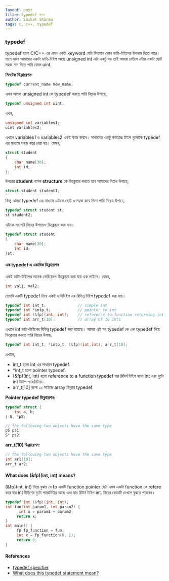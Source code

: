 ```yaml
---
layout: post
title: typedef কথন
author: Saikat Sharma
tags: c, c++, typedef
---
```


### typedef 
typedef হলো  C/C++ এর এমন একটা  keyword যেটা বিদ্যমান কোন ডাটা-টাইপের উপনাম দিতে পারে। মানে ধরুন আমাদের একটা ডাটা-টাইপ আছে  unsigned int এটা একটু  বড় তাই আমরা চাইলে এটার একটা ছোট সহজ নাম দিতে পারি যেমন  uint. 

**সিনটেক্স ডিক্লারেশন:**
```c
typedef current_name new_name;
```
এখন আমরা  unsigned int কে  typedef করতে পারি নিচের উপায়ে, 
```c
typedef unsigned int uint;
```
এখন,
```c
unsigned int variables1;
uint variables2;
```
এখানে  variables1 ও  variables2 একই কাজ করবে। সাধারনত একটু কমপ্লেক্স টাইপ গুলোকে typedef এর মাধ্যমে সহজ করে নেয়া হয়।
যেমন, 
```c
struct student
{
    char name[30];
    int id;
};
```
উপরের **student** নামক **structure** কে ডিক্লেয়ার করতে হবে আমাদের নিচের উপায়ে,
```c
struct student student1;
```
কিন্তু আমরা  typedef এর মাধ্যমে এটাকে ছোট ও সহজ করে দিতে পারি নিচের উপায়ে,
```c
typedef struct student st;
st student2;
```
এটাকে সরাসরি নিচের উপায়েও ডিক্লেয়ার করা যায়।
```c
typedef struct student
{
    char name[30];
    int id;
}st;
```

#### এক typedef এ একাধিক ডিক্লারেশন 
একই ডাটা-টাইপের অনেক ভেরিয়েবল ডিক্লেয়ার করা যায় এক লাইনে। যেমন,
 ```c
 int val1, val2;
 ```
তেমনি একটি  typedef দিয়ে একই ডাটাটাইপ এর বিভিন্ন  টাইপ typedef করা যায়।
```c
typedef int int_t;              // simple int
typedef int *intp_t;            // pointer to int
typedef int (&fp)(int, int);    // reference to function returning int
typedef int arr_t[10];          // array of 10 ints
```
এখানে  int ডাটা-টাইপের বিভিন্ন typedef করা হয়েছে। আমরা এই সব typedef কে এক  typedef দিয়ে ডিক্লেয়ার করতে পারি নিচের উপায়,
```c
typedef int int_t, *intp_t, (&fp)(int,int), arr_t[10];
```
এখানে, 
- int_t হলো int এর সাধারন  typedef.
- *int_t হলো  pointer typedef.
- (&fp)(int, int)  হলো  reference to a function typedef যার রিটার্ন টাইপ হলো  int এরং দুটো int টাইপ প্যারামিটার।
- arr_t[10] হলো ১০ সাইজে  array ডিক্লার  typedef.

**Pointer typedef ডিক্লারেশন:**
```c
typedef struct {
    int a, b;
} S, *pS;
```
```c
// the following two objects have the same type
pS ps1;
S* ps2;
```

**arr_t[10] ডিক্লারেশন:**
```c
// the following two objects have the same type
int ar1[10];
arr_t ar2;
```

#### What does (&fp)(int, int) means?
(&fp)(int, int) দিয়ে বুঝায় যে  fp একটি  function pointer যেটা এমন একটা function কে refere করে যার int টাইপের দুটো প্যারামিটার আছে এবং যার রিটার্ন টাইপ int.
নিচের কোডটি দেখলে বুঝতে পারবেন।
```c
typedef int (&fp)(int, int);
int fun(int param1, int param2) {
      int x = param1 + param2;
     return x;
}
int main() {
     fp fp_function = fun;
     int x = fp_function(0, 1);
     return 0;
}
```

#### References
* [typedef specifier](https://en.cppreference.com/w/cpp/language/typedef)
* [What does this typedef statement mean?](https://stackoverflow.com/questions/22061750/what-does-this-typedef-statement-mean)	
